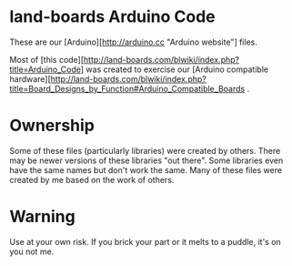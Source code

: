 land-boards Arduino Code
========================

These are our [Arduino][http://arduino.cc "Arduino website"] files. 

Most of [this code][http://land-boards.com/blwiki/index.php?title=Arduino_Code] was created to exercise our [Arduino compatible hardware][http://land-boards.com/blwiki/index.php?title=Board_Designs_by_Function#Arduino_Compatible_Boards .

Ownership
=========

Some of these files (particularly libraries) were created by others. There may be newer versions of these libraries "out there". Some libraries even have the same names but don't work the same. Many of these files were created by me based on the work of others.

Warning
=======

Use at your own risk. If you brick your part or it melts to a puddle, it's on you not me.

